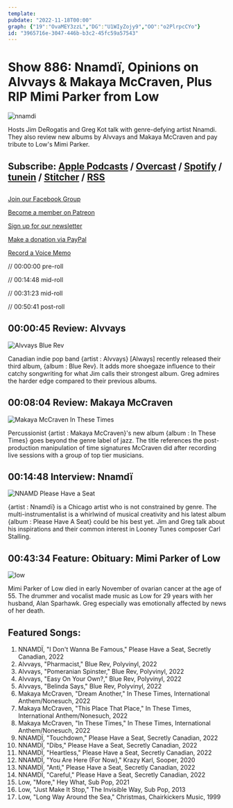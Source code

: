 ```yaml
---
template: 
pubdate: "2022-11-18T00:00"
graph: {"19":"OvaMEY3zzL","DG":"U1WIyZojy9","OO":"o2PlrpcCYo"}
id: "3965716e-3047-446b-b3c2-45fc59a57543"
---
```






# Show 886: Nnamdï, Opinions on Alvvays & Makaya McCraven, Plus RIP Mimi Parker from Low

![nnamdi](https://static.soundopinions.org/images/2022/dscf7130-edit-copy.jpeg)

Hosts Jim DeRogatis and Greg Kot talk with genre-defying artist Nnamdi. They also review new albums by Alvvays and Makaya McCraven and pay tribute to Low's Mimi Parker. 



## Subscribe: [Apple Podcasts](https://itunes.apple.com/us/podcast/sound-opinions/id94793843) / [Overcast](https://overcast.fm/itunes94793843/sound-opinions) / [Spotify](https://open.spotify.com/show/1kNR8YL7TBrQuRxDdS4wtU) / [tunein](https://tunein.com/podcasts/Music-Podcasts/Sound-Opinions-p60273/) / [Stitcher](http://www.stitcher.com/podcast/sound-opinions) / [RSS](https://feeds.simplecast.com/Nn6fjnB0)



## 

[Join our Facebook Group](https://bit.ly/3sivr9T)

[Become a member on Patreon](https://bit.ly/3slWZvc)

[Sign up for our newsletter](https://bit.ly/3eEvRnG)

[Make a donation via PayPal](https://bit.ly/3dmt9lU)

[Record a Voice Memo](https://bit.ly/2RyD5Ah)

// 00:00:00 pre-roll

// 00:14:48 mid-roll

// 00:31:23 mid-roll

// 00:50:41 post-roll



## 00:00:45 Review: Alvvays

![Alvvays Blue Rev](https://static.soundopinions.org/assets/886/193.jpg)

Canadian indie pop band {artist : Alvvays} [Always] recently released their third album, {album : Blue Rev}. It adds more shoegaze influence to their catchy songwriting for what Jim calls their strongest album. Greg admires the harder edge compared to their previous albums.



## 00:08:04 Review: Makaya McCraven

![Makaya McCraven In These Times](https://static.soundopinions.org/assets/886/DG12.jpg)

Percussionist {artist : Makaya McCraven}'s new album {album : In These Times} goes beyond the genre label of jazz. The title references the post-production manipulation of time signatures McCraven did after recording live sessions with a group of top tier musicians.



## 00:14:48 Interview: Nnamdï

![NNAMD Please Have a Seat](https://static.soundopinions.org/assets/886/OO3.jpg)

{artist : Nnamdï} is a Chicago artist who is not constrained by genre. The multi-instrumentalist is a whirlwind of musical creativity and his latest album {album : Please Have A Seat} could be his best yet. Jim and Greg talk about his inspirations and their common interest in Looney Tunes composer Carl Stalling.



## 00:43:34 Feature: Obituary: Mimi Parker of Low

![low](https://static.soundopinions.org/images/2022/low-announcement-press-photo.jpeg)

Mimi Parker of Low died in early November of ovarian cancer at the age of 55. The drummer and vocalist made music as Low for 29 years with her husband, Alan Sparhawk. Greg especially was emotionally affected by news of her death.



## Featured Songs:

1. NNAMDÏ, "I Don't Wanna Be Famous," Please Have a Seat, Secretly Canadian, 2022
2. Alvvays, "Pharmacist," Blue Rev, Polyvinyl, 2022
3. Alvvays, "Pomeranian Spinster," Blue Rev, Polyvinyl, 2022
4. Alvvays, "Easy On Your Own?," Blue Rev, Polyvinyl, 2022
5. Alvvays, "Belinda Says," Blue Rev, Polyvinyl, 2022
6. Makaya McCraven, "Dream Another," In These Times, International Anthem/Nonesuch, 2022
7. Makaya McCraven, "This Place That Place," In These Times, International Anthem/Nonesuch, 2022
8. Makaya McCraven, "In These Times," In These Times, International Anthem/Nonesuch, 2022
9. NNAMDÏ, "Touchdown," Please Have a Seat, Secretly Canadian, 2022
10. NNAMDÏ, "Dibs," Please Have a Seat, Secretly Canadian, 2022
11. NNAMDÏ, "Heartless," Please Have a Seat, Secretly Canadian, 2022
12. NNAMDÏ, "You Are Here (For Now)," Krazy Karl, Sooper, 2020
13. NNAMDÏ, "Anti," Please Have a Seat, Secretly Canadian, 2022
14. NNAMDÏ, "Careful," Please Have a Seat, Secretly Canadian, 2022
15. Low, "More," Hey What, Sub Pop, 2021
16. Low, "Just Make It Stop," The Invisible Way, Sub Pop, 2013
17. Low, "Long Way Around the Sea," Christmas, Chairkickers Music, 1999